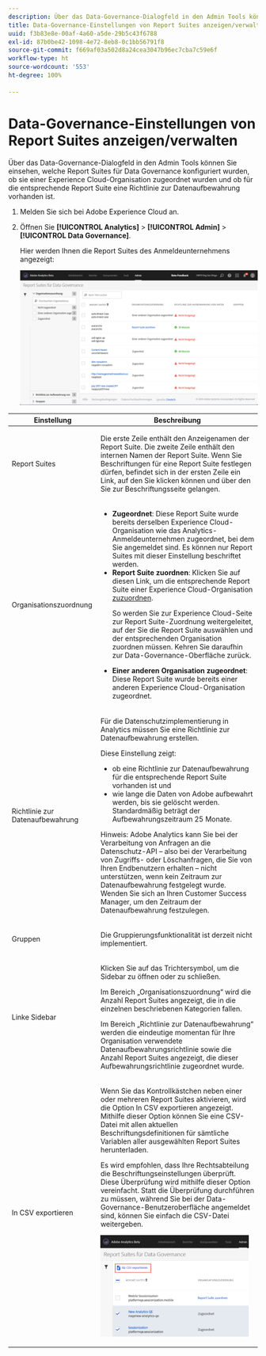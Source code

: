 ```yaml
---
description: Über das Data-Governance-Dialogfeld in den Admin Tools können Sie einsehen, welche Report Suites für Data Governance konfiguriert wurden, ob sie einer Experience Cloud-Organisation zugeordnet wurden und ob für die entsprechende Report Suite eine Richtlinie zur Datenaufbewahrung vorhanden ist.
title: Data-Governance-Einstellungen von Report Suites anzeigen/verwalten
uuid: f3b83e8e-00af-4a60-a5de-29b5c43f6788
exl-id: 87b0be42-1098-4e72-8eb8-0c1bb56791f8
source-git-commit: f669af03a502d8a24cea3047b96ec7cba7c59e6f
workflow-type: ht
source-wordcount: '553'
ht-degree: 100%

---
```


# Data-Governance-Einstellungen von Report Suites anzeigen/verwalten

Über das Data-Governance-Dialogfeld in den Admin Tools können Sie einsehen, welche Report Suites für Data Governance konfiguriert wurden, ob sie einer Experience Cloud-Organisation zugeordnet wurden und ob für die entsprechende Report Suite eine Richtlinie zur Datenaufbewahrung vorhanden ist.

1. Melden Sie sich bei Adobe Experience Cloud an.
1. Öffnen Sie **[!UICONTROL Analytics]** > **[!UICONTROL Admin]** > **[!UICONTROL Data Governance]**.

   Hier werden Ihnen die Report Suites des Anmeldeunternehmens angezeigt:

   ![](assets/privacy_setup_an.png)

<table id="table_448292730FF0475E9DCB731882F9A29B"> 
 <thead> 
  <tr> 
   <th colname="col1" class="entry"> Einstellung </th> 
   <th colname="col2" class="entry"> Beschreibung </th> 
  </tr> 
 </thead>
 <tbody> 
  <tr> 
   <td colname="col1"> <p>Report Suites </p> </td> 
   <td colname="col2"> <p>Die erste Zeile enthält den Anzeigenamen der Report Suite. Die zweite Zeile enthält den internen Namen der Report Suite. Wenn Sie Beschriftungen für eine Report Suite festlegen dürfen, befindet sich in der ersten Zeile ein Link, auf den Sie klicken können und über den Sie zur Beschriftungsseite gelangen. </p> </td> 
  </tr> 
  <tr> 
   <td colname="col1"> <p>Organisationszuordnung </p> </td> 
   <td colname="col2"> 
    <ul id="ul_EF8F613B0C5E42D19DB60BD0C89C114B"> 
     <li id="li_B35EE88555F547EFBF55ADE9D0C9EC3B"><b>Zugeordnet</b>: Diese Report Suite wurde bereits derselben Experience Cloud-Organisation wie das Analytics-Anmeldeunternehmen zugeordnet, bei dem Sie angemeldet sind. Es können nur Report Suites mit dieser Einstellung beschriftet werden. </li> 
     <li id="li_4E800BF80CFF477BAA091EF272D9071C"><b>Report Suite zuordnen</b>: Klicken Sie auf diesen Link, um die entsprechende Report Suite einer Experience Cloud-Organisation <a href="https://experienceleague.adobe.com/docs/core-services/interface/about-core-services/report-suite-mapping.html">zuzuordnen</a>. <p>So werden Sie zur Experience Cloud-Seite zur Report Suite-Zuordnung weitergeleitet, auf der Sie die Report Suite auswählen und der entsprechenden Organisation zuordnen müssen. Kehren Sie daraufhin zur Data-Governance-Oberfläche zurück. </p> </li> 
     <li id="li_FF825A65D089487BBF5FCB0D74D41CD7"><b>Einer anderen Organisation zugeordnet</b>: Diese Report Suite wurde bereits einer anderen Experience Cloud-Organisation zugeordnet. </li> 
    </ul> </td> 
  </tr> 
  <tr> 
   <td colname="col1"> <p>Richtlinie zur Datenaufbewahrung </p> </td> 
   <td colname="col2"> <p>Für die Datenschutzimplementierung in Analytics müssen Sie eine Richtlinie zur Datenaufbewahrung erstellen. </p> <p>Diese Einstellung zeigt: </p> 
    <ul> 
     <li>ob eine Richtlinie zur Datenaufbewahrung für die entsprechende Report Suite vorhanden ist und </li> 
     <li>wie lange die Daten von Adobe aufbewahrt werden, bis sie gelöscht werden. Standardmäßig beträgt der Aufbewahrungszeitraum 25 Monate. </li> 
    </ul> <p>Hinweis: Adobe Analytics kann Sie bei der Verarbeitung von Anfragen an die Datenschutz-API – also bei der Verarbeitung von Zugriffs- oder Löschanfragen, die Sie von Ihren Endbenutzern erhalten – nicht unterstützen, wenn kein Zeitraum zur Datenaufbewahrung festgelegt wurde. Wenden Sie sich an Ihren Customer Success Manager, um den Zeitraum der Datenaufbewahrung festzulegen. </p> </td> 
  </tr> 
  <tr> 
   <td colname="col1"> <p>Gruppen </p> </td> 
   <td colname="col2"> <p>Die Gruppierungsfunktionalität ist derzeit nicht implementiert. </p> </td> 
  </tr> 
  <tr> 
   <td colname="col1"> <p>Linke Sidebar </p> </td> 
   <td colname="col2"> <p>Klicken Sie auf das Trichtersymbol, um die Sidebar zu öffnen oder zu schließen. </p> <p>Im Bereich „Organisationszuordnung“ wird die Anzahl Report Suites angezeigt, die in die einzelnen beschriebenen Kategorien fallen. </p> <p>Im Bereich „Richtlinie zur Datenaufbewahrung“ werden die eindeutige momentan für Ihre Organisation verwendete Datenaufbewahrungsrichtlinie sowie die Anzahl Report Suites angezeigt, die dieser Aufbewahrungsrichtlinie zugeordnet wurde. </p> </td> 
  </tr> 
  <tr> 
   <td colname="col1"> <p>In CSV exportieren </p> </td> 
   <td colname="col2"> <p>Wenn Sie das Kontrollkästchen neben einer oder mehreren Report Suites aktivieren, wird die Option <span class="uicontrol">In CSV exportieren</span> angezeigt. Mithilfe dieser Option können Sie eine CSV-Datei mit allen aktuellen Beschriftungsdefinitionen für sämtliche Variablen aller ausgewählten Report Suites herunterladen. </p> <p>Es wird empfohlen, dass Ihre Rechtsabteilung die Beschriftungseinstellungen überprüft. Diese Überprüfung wird mithilfe dieser Option vereinfacht. Statt die Überprüfung durchführen zu müssen, während Sie bei der Data-Governance-Benutzeroberfläche angemeldet sind, können Sie einfach die CSV-Datei weitergeben. </p> <p><img placement="break"  src="assets/export_csv.png" width="300px" id="image_5FE821B2D07B402D8E0F6FE53D6FC52E" /> </p> </td> 
  </tr> 
 </tbody> 
</table>
